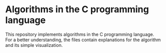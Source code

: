 # Algorithms in the C programming language
This repository implements algorithms in the C programming language.  
For a better understanding, the files contain explanations for the algorithm and its simple visualization.
